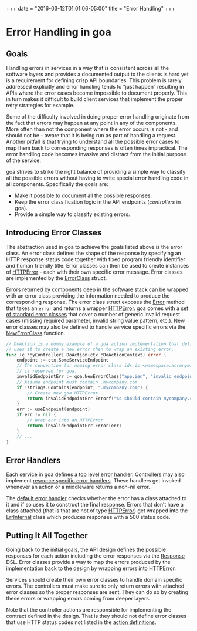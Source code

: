 +++
date = "2016-03-12T01:01:06-05:00"
title = "Error Handling"
+++

# Error Handling in goa

## Goals

Handling errors in services in a way that is consistent across all the software layers and provides
a documented output to the clients is hard yet is a requirement for defining crisp API boundaries.
This problem is rarely addressed explicitly and error handling tends to “just happen” resulting in
APIs where the error cases become impossible to document properly. This in turn makes it difficult
to build client services that implement the proper retry strategies for example.

Some of the difficulty involved in doing proper error handling originate from the fact that errors
may happen at any point in any of the components. More often than not the component where the error
occurs is not - and should not be - aware that it is being run as part of handling a request.
Another pitfall is that trying to understand all the possible error cases to map them back to
corresponding responses is often times impractical. The error handling code becomes invasive and
distract from the initial purpose of the service.

goa strives to strike the right balance of providing a simple way to classify all the possible
errors without having to write special error handling code in all components. Specifically the goals
are:

* Make it possible to document all the possible responses.
* Keep the error classification logic in the API endpoints (*controllers* in goa).
* Provide a simple way to classify existing errors.

## Introducing Error Classes

The abstraction used in goa to achieve the goals listed above is the error class. An error class
defines the shape of the response by specifying an HTTP response status code together with fixed
program friendly identifier and human friendly title. Error classes can then be used to create
instances of
[HTTPError](http://goa.design/reference/goa.html#type-httperror-a-name-goa-httperror-a:f65b389c849e4c539b25815fbdc1fd8d) -
each with their own specific error message. Error classes are implemented by the
[ErrorClass](http://goa.design/reference/goa.html#type-errorclass-a-name-goa-errorclass-a:f65b389c849e4c539b25815fbdc1fd8d)
struct.

Errors returned by components deep in the software stack can be wrapped with an error class
providing the information needed to produce the corresponding response. The error class struct
exposes the
[Error](http://goa.design/reference/goa.html#func-errorclass-error-a-name-goa-errorclass-error-a:f65b389c849e4c539b25815fbdc1fd8d)
method that takes an `error` and returns a wrapper
[HTTPError](http://goa.design/reference/goa.html#type-httperror-a-name-goa-httperror-a:f65b389c849e4c539b25815fbdc1fd8d).
goa comes with a [set of standard error
classes](http://goa.design/reference/goa.html#constants:f65b389c849e4c539b25815fbdc1fd8d) that cover
a number of generic invalid request cases (missing required parameter, invalid string value pattern,
etc.). New error classes may also be defined to handle service specific errors via the
[NewErrorClass](http://goa.design/reference/goa.html#func-newerrorclass-a-name-goa-errorclass-newerrorclass-a:f65b389c849e4c539b25815fbdc1fd8d)
function.

```go
// DoAction is a dummy example of a goa action implementation that defines a new error class and
// uses it to create a new error then to wrap an existing error.
func (c *MyController) DoAction(ctx *DoActionContext) error {
    endpoint := ctx.SomeServiceEndpoint
    // The convention for naming error class ids is <namespace.acronym> where the goa namespace
    // is reserved for goa.
    invalidEndpointErr := goa.NewErrorClass("app.ien", "invalid endpoint", 400)
    // Assume endpoint must contain .mycompany.com
    if !strings.Contains(endpoint, ".mycompany.com") {
        // Create new goa.HTTPError
        return invalidEndpointErr.Errorf("%s should contain mycompany.com", endpoint)
    }
    err := useEndpoint(endpoint)
    if err != nil {
        // Wrap err into an HTTPError
        return invalidEndpointErr.Error(err)
    }
    // ...
}
```

## Error Handlers

Each service in goa defines a [top level error
handler](http://goa.design/reference/goa.html#type-service-a-name-goa-service-a:f65b389c849e4c539b25815fbdc1fd8d).
Controllers may also implement [resource specific error
handlers](http://goa.design/reference/goa.html#type-controller-a-name-goa-controller-a:f65b389c849e4c539b25815fbdc1fd8d).
These handlers get invoked whenever an action or a middleware returns a non-nil error.

The [default error
handler](http://goa.design/reference/goa.html#func-defaulterrorhandler-a-name-goa-defaulterrorhandler-a:f65b389c849e4c539b25815fbdc1fd8d)
checks whether the error has a class attached to it and if so uses it to construct the final
response. Errors that don’t have a class attached (that is that are not of type
[HTTPError](http://goa.design/reference/goa.html#type-httperror-a-name-goa-httperror-a:f65b389c849e4c539b25815fbdc1fd8d))
get wrapped into the
[ErrInternal](http://goa.design/reference/goa.html#constants:f65b389c849e4c539b25815fbdc1fd8d) class
which produces responses with a 500 status code.

## Putting It All Together

Going back to the initial goals, the API design defines the possible responses for each action
including the error responses via the
[Response](http://goa.design/reference/goa/design/apidsl.html#func-response-a-name-apidsl-response-a:aab4f9d6f98ed71f45bd470427dde2a7)
DSL. Error classes provide a way to map the errors produced by the
implementation back to the design by wrapping errors into
[HTTPError](http://goa.design/reference/goa.html#type-httperror-a-name-goa-httperror-a:f65b389c849e4c539b25815fbdc1fd8d).

Services should create their own error classes to handle domain specific errors. The controllers
must make sure to only return errors with attached error classes so the proper responses are sent.
They can do so by creating these errors or wrapping errors coming from deeper layers.

Note that the controller actions are responsible for implementing the contract defined in the
design. That is they should not define error classes that use HTTP status codes not listed in the
[action definitions](http://goa.design/reference/goa/design/apidsl.html#func-action-a-name-apidsl-action-a:aab4f9d6f98ed71f45bd470427dde2a7).
